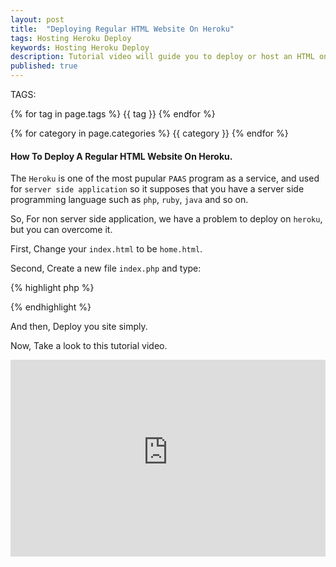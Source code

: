 ```yaml
---
layout: post
title:  "Deploying Regular HTML Website On Heroku"
tags: Hosting Heroku Deploy
keywords: Hosting Heroku Deploy
description: Tutorial video will guide you to deploy or host an HTML on heroku.
published: true
---
```


   TAGS:
   
   {% for tag in page.tags %} {{ tag }} {% endfor %}

   {% for category in page.categories %} {{ category }} {% endfor %}

<h4>How To Deploy A Regular HTML Website On Heroku.</h4>

The `Heroku` is one of the most pupular `PAAS` program as a service, and used for `server side application` so it supposes that you have a server side programming language such as `php`, `ruby`, `java` and so on.

So, For non server side application, we have a problem to deploy on `heroku`, but you can overcome it.

First, Change your `index.html` to be `home.html`.

Second, Create a new file `index.php` and type:

{% highlight php %}
<?php include_once("home.html"); ?>
{% endhighlight %}

And then, Deploy you site simply.

Now, Take a look to this tutorial video.

<iframe width="100%" height="315" src="https://www.youtube-nocookie.com/embed/jni52Hp7Cug" frameborder="0" allowfullscreen></iframe>